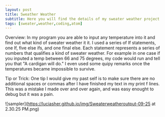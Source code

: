 ```yaml
---
layout: post
title: Sweather Weather 
subtitle: Here you will find the details of my sweater weather project.
tags: [sweater,weather,coding,atom]
---
```


Overview:
In my program you are able to input any temperature into it and find out what kind of sweater weather it it. I used a series of If statements, one If, five else ifs, and one final else. Each statement represents a series of numbers that qualifies a kind of sweater weather. For example in one case if you inputed a temp between 66 and 75 degrees, my code would run and tell you that "A cardigan will do." I even used some quipy remarks once the temperatures became impossible to survive. 

Tip or Trick:
One tip I would give my past self is to make sure there are no additional spaces or commas after I have finished my text in my print f lines. This was a mistake I made over and over again, and was easy enought to debug but it was a pain.  

![sampler](https://luciasher.github.io/img/Sweaterweatheroutput-09-25 at 2.30.25 PM.png)

